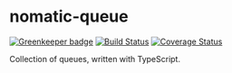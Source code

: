 # nomatic-queue

[![Greenkeeper badge](https://badges.greenkeeper.io/bdfoster/nomatic-queue.svg)](https://greenkeeper.io/)
[![Build Status](http://drone.bdfoster.com/api/badges/bdfoster/nomatic-queue/status.svg)](http://drone.bdfoster.com/bdfoster/nomatic-queue)
[![Coverage Status](https://coveralls.io/repos/github/bdfoster/nomatic-queue/badge.svg?branch=master)](https://coveralls.io/github/bdfoster/nomatic-queue?branch=master)

Collection of queues, written with TypeScript.